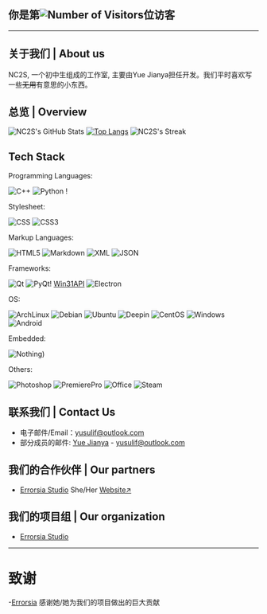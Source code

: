 ## 你是第![Number of Visitors](https://count.kjchmc.cn/get/@Nanflas202202?theme=rule34)位访客

---

## 关于我们 | About us

NC2S, 一个初中生组成的工作室, 主要由Yue Jianya担任开发。我们平时喜欢写一些~~无用~~有意思的小东西。

## 总览 | Overview

![NC2S's GitHub Stats](https://github-readme-stats.vercel.app/api?theme=buefy&username=Nanflas202202&count_private=true&show_icons=true&include_all_commits=true#pic_left)
[![Top Langs](https://github-readme-stats.vercel.app/api/top-langs/?username=Nanflas202202&layout=compact&locale=en)](https://github.com/anuraghazra/github-readme-stats)
![NC2S's Streak](https://github-readme-streak-stats.herokuapp.com/?user=Nanflas202202&theme=buefy&hide_border=false)

## Tech Stack

Programming Languages:

![C++](https://img.shields.io/badge/C%2B%2B-00599C?style=flat-square&logo=cplusplus) ![Python](https://img.shields.io/badge/Python-blue?style=flat-square&logo=python&logoColor=white) !

Stylesheet:

![CSS](https://img.shields.io/badge/CSS-1572B6?style=flat-square&logo=css&logoColor=white#pic_left) ![CSS3](https://img.shields.io/badge/CSS3-1572B6?style=flat-square&logo=css&logoColor=white#pic_left)

Markup Languages:

![HTML5](https://img.shields.io/badge/HTML5-E34F26?style=flat-square&logo=html5&logoColor=white) ![Markdown](https://img.shields.io/badge/Markdown-000000?style=flat-square&logo=markdown&logoColor=white) ![XML](https://img.shields.io/badge/XML-005FAD?style=flat-square&logo=xml&logoColor=white) ![JSON](https://img.shields.io/badge/JSON-black?style=flat-square&logo=json&logoColor=white)

Frameworks:

![Qt](https://img.shields.io/badge/Qt-41CD52?style=flat-square&logo=qt&logoColor=white) ![PyQt](https://img.shields.io/badge/PyQt-41CD52?style=flat-square&logo=qt&logoColor=white)! [Win31API](https://img.shields.io/badge/Win32API-blue?style=flat-square&logo=wine&logoColor=white) ![Electron](https://img.shields.io/badge/Electron-47848F?style=flat-square&logo=electron&logoColor=white)

OS:

![ArchLinux](https://img.shields.io/badge/Arch%20Linux-1793D1?style=flat-square&logo=archlinux&logoColor=white) ![Debian](https://img.shields.io/badge/Debian-A81D33?style=flat-square&logo=debian&logoColor=white) ![Ubuntu](https://img.shields.io/badge/Ubuntu-E95420?style=flat-square&logo=ubuntu&logoColor=white) ![Deepin](https://img.shields.io/badge/Deepin-007CFF?style=flat-square&logo=deepin&logoColor=white) ![CentOS](https://img.shields.io/badge/CentOS-262577?style=flat-square&logo=centos&logoColor=white) ![Windows](https://img.shields.io/badge/Windows-blue?style=flat-square&logo=wine&logoColor=white) ![Android](https://img.shields.io/badge/Android-34A853?style=flat-square&logo=android&logoColor=white)

Embedded:

![Nothing](https://img.shields.io/badge/404-Error-blue))

Others:

![Photoshop](https://img.shields.io/badge/Photoshop-31A8FF?style=flat-square&logo=adobephotoshop&logoColor=white)  ![PremierePro](https://img.shields.io/badge/Premiere%20Pro-9999FF?style=flat-square&logo=adobepremierepro&logoColor=white) ![Office](https://img.shields.io/badge/Office-red?style=flat-square&logo=libreoffice&logoColor=white)  ![Steam](https://img.shields.io/badge/Steam-blue?style=flat-square)

## 联系我们 | Contact Us

- 电子邮件/Email：<yusulif@outlook.com>
- 部分成员的邮件:
  [Yue Jianya](https://github.com/nanflas202202) - <yusulif@outlook.com>

## 我们的合作伙伴 | Our partners

- [Errorsia Studio](https://github.com/Errorsia) She/Her [Website↗](https://errorsia.com)

## 我们的项目组 | Our organization
- [Errorsia Studio](https://github.com/EYStudio)

---
# 致谢
-[Errorsia](https://github.com/errorsia)
感谢她/她为我们的项目做出的巨大贡献
